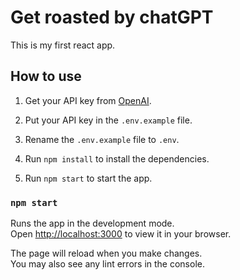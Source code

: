 # Get roasted by chatGPT

This is my first react app.

## How to use

1. Get your API key from [OpenAI](https://platform.openai.com/account/api-keys).

2. Put your API key in the `.env.example` file.

3. Rename the `.env.example` file to `.env`.

4. Run `npm install` to install the dependencies.

5. Run `npm start` to start the app.

### `npm start`

Runs the app in the development mode.\
Open [http://localhost:3000](http://localhost:3000) to view it in your browser.

The page will reload when you make changes.\
You may also see any lint errors in the console.